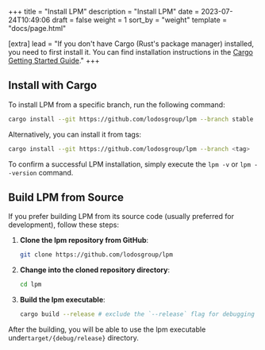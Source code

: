 +++
title = "Install LPM"
description = "Install LPM"
date = 2023-07-24T10:49:06
draft = false
weight = 1
sort_by = "weight"
template = "docs/page.html"

[extra]
lead = "If you don't have Cargo (Rust's package manager) installed, you need to first install it. You can find installation instructions in the <a target='_blank' href='https://doc.rust-lang.org/cargo/getting-started/installation.html'> Cargo Getting Started Guide</a>."
+++

## Install with Cargo

To install LPM from a specific branch, run the following command:

```sh
cargo install --git https://github.com/lodosgroup/lpm --branch stable
```

Alternatively, you can install it from tags:

```sh
cargo install --git https://github.com/lodosgroup/lpm --branch <tag>
```

To confirm a successful LPM installation, simply execute the `lpm -v` or `lpm --version` command.

## Build LPM from Source

If you prefer building LPM from its source code (usually preferred for development), follow these steps:

1. **Clone the lpm repository from GitHub**:

   ```sh
   git clone https://github.com/lodosgroup/lpm
   ```

2. **Change into the cloned repository directory**:

   ```sh
   cd lpm
   ```

3. **Build the lpm executable**:
    

   ```sh
   cargo build --release # exclude the `--release` flag for debugging
   ```

After the building, you will be able to use the lpm executable under`target/{debug/release}` directory.